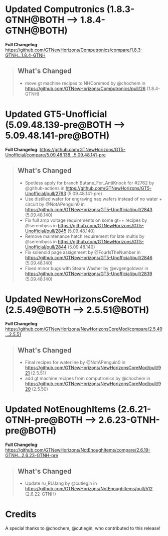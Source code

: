 # Updated Computronics (1.8.3-GTNH@BOTH --> 1.8.4-GTNH@BOTH)
**Full Changelog**: https://github.com/GTNewHorizons/Computronics/compare/1.8.3-GTNH...1.8.4-GTNH
>## What's Changed
> * move gt machine recipes to NHCoremod by @chochem in https://github.com/GTNewHorizons/Computronics/pull/26 (1.8.4-GTNH)
>

# Updated GT5-Unofficial (5.09.48.139-pre@BOTH --> 5.09.48.141-pre@BOTH)
**Full Changelog**: https://github.com/GTNewHorizons/GT5-Unofficial/compare/5.09.48.138...5.09.48.141-pre
>## What's Changed
> * Spotless apply for branch Butane_For_AntiKnock for #2762 by @github-actions in https://github.com/GTNewHorizons/GT5-Unofficial/pull/2763 (5.09.48.141-pre)
> * Use distilled wafer for engraving naq wafers instead of no water + circuit by @NotAPenguin0 in https://github.com/GTNewHorizons/GT5-Unofficial/pull/2843 (5.09.48.140)
> * Fix full amp voltage requirements on some gt++ recipes by @serenibyss in https://github.com/GTNewHorizons/GT5-Unofficial/pull/2845 (5.09.48.140)
> * Remove maintenance hatch requirement for late multis by @serenibyss in https://github.com/GTNewHorizons/GT5-Unofficial/pull/2844 (5.09.48.140)
> * Fix solenoid page assignment by @FourIsTheNumber in https://github.com/GTNewHorizons/GT5-Unofficial/pull/2846 (5.09.48.140)
> * Fixed minor bugs with Steam Washer by @evgengoldwar in https://github.com/GTNewHorizons/GT5-Unofficial/pull/2839 (5.09.48.140)
>

# Updated NewHorizonsCoreMod (2.5.49@BOTH --> 2.5.51@BOTH)
**Full Changelog**: https://github.com/GTNewHorizons/NewHorizonsCoreMod/compare/2.5.49...2.5.51
>## What's Changed
> * Final recipes for waterline by @NotAPenguin0 in https://github.com/GTNewHorizons/NewHorizonsCoreMod/pull/921 (2.5.51)
> * add gt machine recipes from computronics by @chochem in https://github.com/GTNewHorizons/NewHorizonsCoreMod/pull/920 (2.5.50)
>

# Updated NotEnoughItems (2.6.21-GTNH-pre@BOTH --> 2.6.23-GTNH-pre@BOTH)
**Full Changelog**: https://github.com/GTNewHorizons/NotEnoughItems/compare/2.6.19-GTNH...2.6.23-GTNH-pre
>## What's Changed
> * Update ru_RU.lang by @cutiegin in https://github.com/GTNewHorizons/NotEnoughItems/pull/512 (2.6.22-GTNH)
>

# Credits
A special thanks to @chochem, @cutiegin, who contributed to this release!